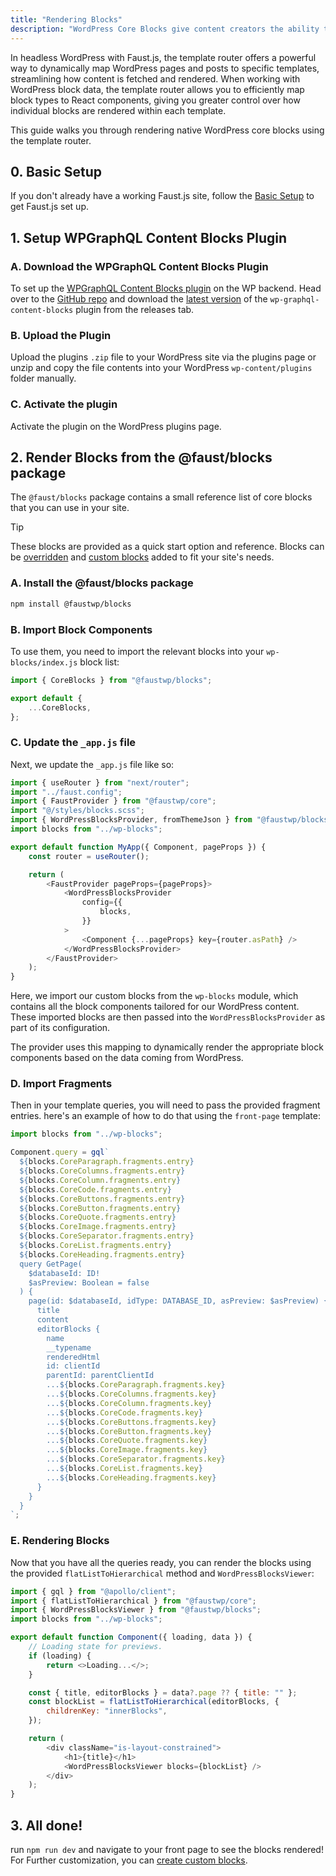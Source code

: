 ```yaml
---
title: "Rendering Blocks"
description: "WordPress Core Blocks give content creators the ability to create rich content. Learn how to map them to React components using the `@faustwp/blocks` package."
---
```


In headless WordPress with Faust.js, the template router offers a powerful way to dynamically map WordPress pages and posts to specific templates, streamlining how content is fetched and rendered. When working with WordPress block data, the template router allows you to efficiently map block types to React components, giving you greater control over how individual blocks are rendered within each template.

This guide walks you through rendering native WordPress core blocks using the template router.

## 0. Basic Setup

If you don't already have a working Faust.js site, follow the [Basic Setup](/docs/how-to/basic-setup/) to get Faust.js set up.

## 1. Setup WPGraphQL Content Blocks Plugin

### A. Download the WPGraphQL Content Blocks Plugin

To set up the [WPGraphQL Content Blocks plugin](https://github.com/wpengine/wp-graphql-content-blocks) on the WP backend. Head over to the [GitHub repo](https://github.com/wpengine/wp-graphql-content-blocks) and download the [latest version](https://github.com/wpengine/wp-graphql-content-blocks/releases/latest/download/wp-graphql-content-blocks.zip) of the `wp-graphql-content-blocks` plugin from the releases tab.

### B. Upload the Plugin

Upload the plugins `.zip` file to your WordPress site via the plugins page or unzip and copy the file contents into your WordPress `wp-content/plugins` folder manually.

### C. Activate the plugin

Activate the plugin on the WordPress plugins page.

## 2. Render Blocks from the @faust/blocks package

The `@faust/blocks` package contains a small reference list of core blocks that you can use in your site.

> [!TIP]
> These blocks are provided as a quick start option and reference. Blocks can be [overridden](/docs/how-to/custom-blocks/) and [custom blocks](/docs/how-to/custom-blocks/) added to fit your site's needs.

### A. Install the @faust/blocks package

```bash
npm install @faustwp/blocks
```

### B. Import Block Components

To use them, you need to import the relevant blocks into your `wp-blocks/index.js` block list:

```js title="wp-blocks/index.js"
import { CoreBlocks } from "@faustwp/blocks";

export default {
	...CoreBlocks,
};
```

### C. Update the `_app.js` file

Next, we update the `_app.js` file like so:

```js {3-6, 13-20} title="pages/_app.js"
import { useRouter } from "next/router";
import "../faust.config";
import { FaustProvider } from "@faustwp/core";
import "@/styles/blocks.scss";
import { WordPressBlocksProvider, fromThemeJson } from "@faustwp/blocks";
import blocks from "../wp-blocks";

export default function MyApp({ Component, pageProps }) {
	const router = useRouter();

	return (
		<FaustProvider pageProps={pageProps}>
			<WordPressBlocksProvider
				config={{
					blocks,
				}}
			>
				<Component {...pageProps} key={router.asPath} />
			</WordPressBlocksProvider>
		</FaustProvider>
	);
}
```

Here, we import our custom blocks from the `wp-blocks` module, which contains all the block components tailored for our WordPress content. These imported blocks are then passed into the `WordPressBlocksProvider` as part of its configuration.

The provider uses this mapping to dynamically render the appropriate block components based on the data coming from WordPress.

### D. Import Fragments

Then in your template queries, you will need to pass the provided fragment entries. here's an example of how to do that using the `front-page` template:

```js title="wp-templates/front-page.js"
import blocks from "../wp-blocks";

Component.query = gql`
  ${blocks.CoreParagraph.fragments.entry}
  ${blocks.CoreColumns.fragments.entry}
  ${blocks.CoreColumn.fragments.entry}
  ${blocks.CoreCode.fragments.entry}
  ${blocks.CoreButtons.fragments.entry}
  ${blocks.CoreButton.fragments.entry}
  ${blocks.CoreQuote.fragments.entry}
  ${blocks.CoreImage.fragments.entry}
  ${blocks.CoreSeparator.fragments.entry}
  ${blocks.CoreList.fragments.entry}
  ${blocks.CoreHeading.fragments.entry}
  query GetPage(
    $databaseId: ID!
    $asPreview: Boolean = false
  ) {
    page(id: $databaseId, idType: DATABASE_ID, asPreview: $asPreview) {
      title
      content
      editorBlocks {
        name
        __typename
        renderedHtml
        id: clientId
        parentId: parentClientId
        ...${blocks.CoreParagraph.fragments.key}
        ...${blocks.CoreColumns.fragments.key}
        ...${blocks.CoreColumn.fragments.key}
        ...${blocks.CoreCode.fragments.key}
        ...${blocks.CoreButtons.fragments.key}
        ...${blocks.CoreButton.fragments.key}
        ...${blocks.CoreQuote.fragments.key}
        ...${blocks.CoreImage.fragments.key}
        ...${blocks.CoreSeparator.fragments.key}
        ...${blocks.CoreList.fragments.key}
        ...${blocks.CoreHeading.fragments.key}
      }
    }
  }
`;
```

### E. Rendering Blocks

Now that you have all the queries ready, you can render the blocks using the provided `flatListToHierarchical` method and `WordPressBlocksViewer`:

```js {2-4, 12,13,18} title="wp-templates/front-page.js"
import { gql } from "@apollo/client";
import { flatListToHierarchical } from "@faustwp/core";
import { WordPressBlocksViewer } from "@faustwp/blocks";
import blocks from "../wp-blocks";

export default function Component({ loading, data }) {
	// Loading state for previews.
	if (loading) {
		return <>Loading...</>;
	}

	const { title, editorBlocks } = data?.page ?? { title: "" };
	const blockList = flatListToHierarchical(editorBlocks, {
		childrenKey: "innerBlocks",
	});

	return (
		<div className="is-layout-constrained">
			<h1>{title}</h1>
			<WordPressBlocksViewer blocks={blockList} />
		</div>
	);
}
```

## 3. All done!

run `npm run dev` and navigate to your front page to see the blocks rendered! For Further customization, you can [create custom blocks](/docs/how-to/custom-blocks/).
